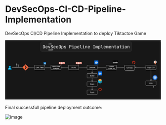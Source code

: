 # DevSecOps-CI-CD-Pipeline-Implementation
DevSecOps CI/CD Pipeline Implementation to deploy Tiktactoe Game


![Screenshot 2025-03-04 at 7 16 48 PM](Stracture.png)


Final successfull pipeline deployment outcome:

![image](https://github.com/user-attachments/assets/5b2813a5-f493-4665-8964-77359b5be93a)
